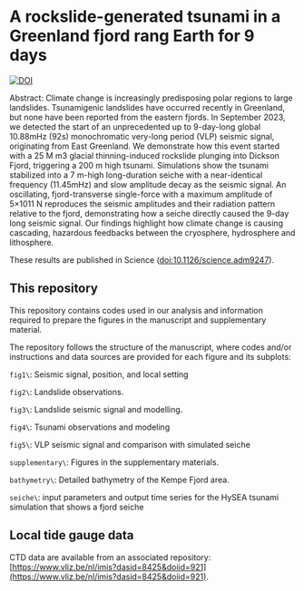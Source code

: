 # A rockslide-generated tsunami in a Greenland fjord rang Earth for 9 days

[![DOI](https://zenodo.org/badge/724008094.svg)](https://zenodo.org/doi/10.5281/zenodo.10449632)

Abstract: Climate change is increasingly predisposing polar regions to large landslides. Tsunamigenic landslides have occurred recently in Greenland, but none have been reported from the eastern fjords. In  September 2023, we detected the start of an unprecedented up to 9-day-long global 10.88mHz (92s) monochromatic very-long period (VLP) seismic signal, originating from East Greenland. We demonstrate how this event started with a 25 M m3 glacial thinning-induced rockslide plunging into Dickson Fjord, triggering a 200 m high tsunami. Simulations show the tsunami stabilized into a 7 m-high long-duration seiche with a near-identical frequency (11.45mHz) and slow amplitude decay as the seismic signal. An oscillating, fjord-transverse single-force with a maximum amplitude of 5×1011 N reproduces the seismic amplitudes and their radiation pattern relative to the fjord, demonstrating how a seiche directly caused the 9-day long seismic signal. Our findings highlight how climate change is causing cascading, hazardous feedbacks between the cryosphere, hydrosphere and lithosphere.

These results are published in Science ([doi:10.1126/science.adm9247](https://doi.org/10.1126/science.adm9247)).

## This repository

This repository contains codes used in our analysis and information required to prepare the figures in the manuscript and supplementary material.

The repository follows the structure of the manuscript, where codes and/or instructions and data sources are provided for each figure and its subplots:

`fig1\`: Seismic signal, position, and local setting

`fig2\`: Landslide observations.

`fig3\`: Landslide seismic signal and modelling.

`fig4\`: Tsunami observations and modeling

`fig5\`: VLP seismic signal and comparison with simulated seiche

`supplementary\`: Figures in the supplementary materials.

`bathymetry\`: Detailed bathymetry of the Kempe Fjord area.

`seiche\`: input parameters and output time series for the HySEA tsunami simulation that shows a fjord seiche

## Local tide gauge data

CTD data are available from an associated repository: [https://www.vliz.be/nl/imis?dasid=8425&doiid=921](https://www.vliz.be/nl/imis?dasid=8425&doiid=921).
